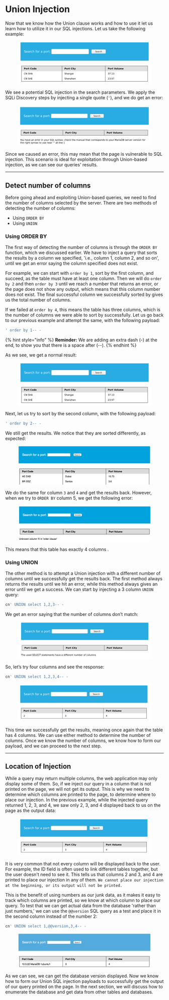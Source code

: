 # Union Injection

Now that we know how the Union clause works and how to use it let us learn how to utilize it in our SQL injections. Let us take the following example:

<figure><img src="../../../../.gitbook/assets/image.png" alt=""><figcaption></figcaption></figure>

We see a potential SQL injection in the search parameters. We apply the SQLi Discovery steps by injecting a single quote (`'`), and we do get an error:

<figure><img src="../../../../.gitbook/assets/image (1).png" alt=""><figcaption></figcaption></figure>

Since we caused an error, this may mean that the page is vulnerable to SQL injection. This scenario is ideal for exploitation through Union-based injection, as we can see our queries' results.

***

## Detect number of columns

Before going ahead and exploiting Union-based queries, we need to find the number of columns selected by the server. There are two methods of detecting the number of columns:

* Using `ORDER BY`
* Using `UNION`

### **Using ORDER BY**

The first way of detecting the number of columns is through the `ORDER BY` function, which we discussed earlier. We have to inject a query that sorts the results by a column we specified, 'i.e., column 1, column 2, and so on', until we get an error saying the column specified does not exist.

For example, we can start with `order by 1`, sort by the first column, and succeed, as the table must have at least one column. Then we will do `order by 2` and then `order by 3` until we reach a number that returns an error, or the page does not show any output, which means that this column number does not exist. The final successful column we successfully sorted by gives us the total number of columns.

If we failed at `order by 4`, this means the table has three columns, which is the number of columns we were able to sort by successfully. Let us go back to our previous example and attempt the same, with the following payload:

```sql
' order by 1-- -
```

{% hint style="info" %}
**Reminder:** We are adding an extra dash (-) at the end, to show you that there is a space after (--).
{% endhint %}

As we see, we get a normal result:

<figure><img src="../../../../.gitbook/assets/image (2).png" alt=""><figcaption></figcaption></figure>

Next, let us try to sort by the second column, with the following payload:

```sql
' order by 2-- -
```

We still get the results. We notice that they are sorted differently, as expected:

<figure><img src="../../../../.gitbook/assets/image (3).png" alt=""><figcaption></figcaption></figure>

We do the same for column `3` and `4` and get the results back. However, when we try to `ORDER BY` column 5, we get the following error:

<figure><img src="../../../../.gitbook/assets/image (4).png" alt=""><figcaption></figcaption></figure>

This means that this table has exactly 4 columns .

### **Using UNION**

The other method is to attempt a Union injection with a different number of columns until we successfully get the results back. The first method always returns the results until we hit an error, while this method always gives an error until we get a success. We can start by injecting a 3 column `UNION` query:

```sql
cn' UNION select 1,2,3-- -
```

We get an error saying that the number of columns don’t match:

<figure><img src="../../../../.gitbook/assets/image (5).png" alt=""><figcaption></figcaption></figure>

So, let’s try four columns and see the response:

```sql
cn' UNION select 1,2,3,4-- -
```

<figure><img src="../../../../.gitbook/assets/image (6).png" alt=""><figcaption></figcaption></figure>

This time we successfully get the results, meaning once again that the table has 4 columns. We can use either method to determine the number of columns. Once we know the number of columns, we know how to form our payload, and we can proceed to the next step.

***

## Location of Injection

While a query may return multiple columns, the web application may only display some of them. So, if we inject our query in a column that is not printed on the page, we will not get its output. This is why we need to determine which columns are printed to the page, to determine where to place our injection. In the previous example, while the injected query returned 1, 2, 3, and 4, we saw only 2, 3, and 4 displayed back to us on the page as the output data:

<figure><img src="../../../../.gitbook/assets/image (7).png" alt=""><figcaption></figcaption></figure>

It is very common that not every column will be displayed back to the user. For example, the ID field is often used to link different tables together, but the user doesn't need to see it. This tells us that columns 2 and 3, and 4 are printed to place our injection in any of them. `We cannot place our injection at the beginning, or its output will not be printed.`

This is the benefit of using numbers as our junk data, as it makes it easy to track which columns are printed, so we know at which column to place our query. To test that we can get actual data from the database 'rather than just numbers,' we can use the `@@version` SQL query as a test and place it in the second column instead of the number 2:

```sql
cn' UNION select 1,@@version,3,4-- -
```

<figure><img src="../../../../.gitbook/assets/image (8).png" alt=""><figcaption></figcaption></figure>

As we can see, we can get the database version displayed. Now we know how to form our Union SQL injection payloads to successfully get the output of our query printed on the page. In the next section, we will discuss how to enumerate the database and get data from other tables and databases.
